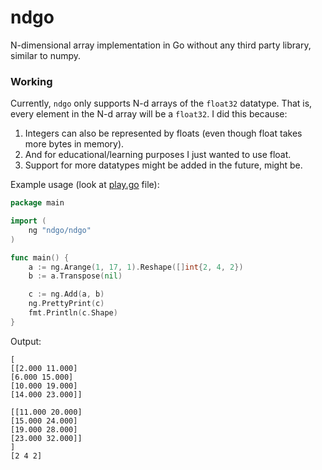 # ndgo

N-dimensional array implementation in Go without any third party library, similar to numpy.

### Working

Currently, `ndgo` only supports N-d arrays of the `float32` datatype. That is, every element in the N-d array will be a `float32`. I did this because:

1. Integers can also be represented by floats (even though float takes more bytes in memory).
2. And for educational/learning purposes I just wanted to use float.
3. Support for more datatypes might be added in the future, might be.


Example usage (look at [play.go](play.go) file):

```go
package main

import (
    ng "ndgo/ndgo"
)

func main() {
    a := ng.Arange(1, 17, 1).Reshape([]int{2, 4, 2})
    b := a.Transpose(nil)

    c := ng.Add(a, b)
    ng.PrettyPrint(c)
    fmt.Println(c.Shape)
}
```

Output:

```
[
[[2.000 11.000]
[6.000 15.000]
[10.000 19.000]
[14.000 23.000]]

[[11.000 20.000]
[15.000 24.000]
[19.000 28.000]
[23.000 32.000]]
]
[2 4 2]
```